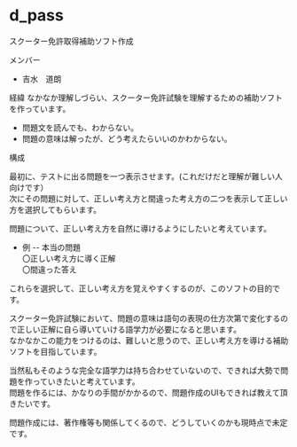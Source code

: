 # d_pass
スクーター免許取得補助ソフト作成

メンバー
- 吉水　道朗

経緯
なかなか理解しづらい、スクーター免許試験を理解するための補助ソフトを作っています。  
- 問題文を読んでも、わからない。  
- 問題の意味は解ったが、どう考えたらいいのかわからない。  

構成 
 
最初に、テストに出る問題を一つ表示させます。(これだけだと理解が難しい人向けです）  
次にその問題に対して、正しい考え方と間違った考え方の二つを表示して正しい方を選択してもらいます。  

問題について、正しい考え方を自然に導けるようにしたいと考えています。  

- 例
-- 本当の問題  
    〇正しい考え方に導く正解  
    〇間違った答え  

これらを選択して、正しい考え方を覚えやすくするのが、このソフトの目的です。  

スクーター免許試験において、問題の意味は語句の表現の仕方次第で変化するので正しい正解に自ら導いていける語学力が必要になると思います。  
なかなかこの能力をつけるのは、難しいと思うので、正しい考え方を導ける補助ソフトを目指しています。  

当然私もそのような完全な語学力は持ち合わせていないので、できれば大勢で問題を作っていきたいと考えています。  
問題を作るには、かなりの手間がかかるので、問題作成のUIもできれば教えて頂きたいです。  

問題作成には、著作権等も関係してくるので、どうしていくのかも現時点で未定です。  



